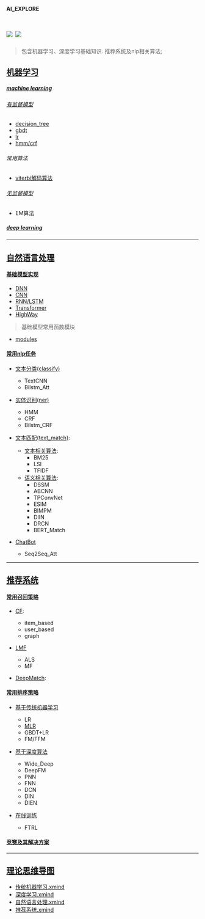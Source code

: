 **AI_EXPLORE**

![](https://readthedocs.org/projects/pygorithm/badge/?version=latest) ![](https://img.shields.io/badge/python%20-%203.7-brightgreen.svg)
========
> 包含机器学习、深度学习基础知识. 推荐系统及nlp相关算法;

## [机器学习](https://github.com/Fisher87/ai_explore/tree/master/ml_explore)

##### [machine learning](https://github.com/Fisher87/ai_explore/tree/master/ml_explore/machineLearning)
###### [有监督模型](https://github.com/Fisher87/ai_explore/tree/master/ml_explore/machineLearning/supervised)
+ [decision_tree](https://github.com/Fisher87/ai_explore/blob/master/ml_explore/machineLearning/supervised/decision_tree.py)
+ [gbdt](https://github.com/Fisher87/ai_explore/blob/master/ml_explore/machineLearning/supervised/gbdt.py)
+ [lr](https://github.com/Fisher87/ai_explore/blob/master/ml_explore/machineLearning/supervised/ls.py)
+ [hmm/crf](https://github.com/Fisher87/ai_explore/blob/master/ml_explore/machineLearning/supervised/hmm.py)
###### 常用算法
+ [viterbi解码算法](https://github.com/Fisher87/ai_explore/blob/master/ml_explore/machineLearning/supervised/viterbi.py)

###### [无监督模型](https://github.com/Fisher87/ai_explore/tree/master/ml_explore/machineLearning/unsupervised)
+ EM算法

##### [deep learning](https://github.com/Fisher87/ai_explore/tree/master/ml_explore/deepLearning)

---

## [自然语言处理](https://github.com/Fisher87/ai_explore/tree/master/nlp_explore)
#### [基础模型实现](https://github.com/Fisher87/ai_explore/tree/master/nlp_explore/basic_model)
+ [DNN](https://github.com/Fisher87/ai_explore/tree/master/nlp_explore/basic_model/dnn.py)
+ [CNN](https://github.com/Fisher87/ai_explore/tree/master/nlp_explore/basic_model/cnn.py)
+ [RNN/LSTM](https://github.com/Fisher87/ai_explore/tree/master/nlp_explore/basic_model/rnn.py)
+ [Transformer](https://github.com/Fisher87/ai_explore/tree/master/nlp_explore/basic_model/transformer.py)
+ [HighWay](https://github.com/Fisher87/ai_explore/tree/master/nlp_explore/basic_model/highway.py)
> 基础模型常用函数模块
+ [modules](https://github.com/Fisher87/ai_explore/tree/master/nlp_explore/basic_model/modules.py)

#### [常用nlp任务](https://github.com/Fisher87/ai_explore/tree/master/nlp_explore/task)
+ [文本分类(classify)](https://github.com/Fisher87/ai_explore/tree/master/nlp_explore/task/classify)
    + TextCNN
    + Bilstm_Att
+ [实体识别(ner)](http://github.com/Fisher87/ai_explore/tree/master/nlp_explore/task/ner)
    + HMM
    + CRF
    + Bilstm_CRF
+ [文本匹配(text_match)](http://github.com/Fisher87/ai_explore/tree/master/nlp_explore/task/text_match):
  + [文本相关算法](http://github.com/Fisher87/ai_explore/tree/master/nlp_explore/task/text_match/lexical):
    + BM25
    + LSI
    + TFIDF  
  + [语义相关算法](https://github.com/Fisher87/ai_explore/tree/master/nlp_explore/task/text_match/semantic):
    + DSSM
    + ABCNN
    + TPConvNet
    + ESIM
    + BIMPM
    + DIIN
    + DRCN
    + BERT_Match
  
 + [ChatBot](https://github.com/Fisher87/ai_explore/tree/master/nlp_explore/task/chatbot)
    + Seq2Seq_Att

---

## [推荐系统](https://github.com/Fisher87/ai_explore/tree/master/recommend_explore)
#### [常用召回策略](https://github.com/Fisher87/ai_explore/tree/master/recommend_explore/recall)
+ [CF](https://github.com/Fisher87/ai_explore/tree/master/recommend_explore/recall/CF):
  + item_based
  + user_based
  + graph

+ [LMF](https://github.com/Fisher87/ai_explore/tree/master/recommend_explore/recall/LMF)
  + ALS
  + MF

+ [DeepMatch](https://github.com/Fisher87/ai_explore/tree/master/recommend_explore/recall/DeepMatch):

#### [常用排序策略](https://github.com/Fisher87/ai_explore/tree/master/recommend_explore/rank)
+ [基于传统机器学习](https://github.com/Fisher87/ai_explore/tree/master/recommend_explore/rank/classical_ml)
    + LR
    + [MLR](https://zhuanlan.zhihu.com/p/100532677)
    + GBDT+LR
    + FM/FFM

+ [基于深度算法](https://github.com/Fisher87/ai_explore/tree/master/recommend_explore/rank/deep_dl)
    + Wide_Deep
    + DeepFM
    + PNN
    + FNN
    + DCN
    + DIN
    + DIEN

+ [在线训练](https://github.com/Fisher87/ai_explore/tree/master/recommend_explore/rank/online)
    + FTRL

#### [竞赛及其解决方案](https://github.com/Fisher87/ai_explore/tree/master/recommend_explore/competition)

---

## [理论思维导图](https://github.com/Fisher87/ai_explore/tree/master/xmind)
+ [传统机器学习.xmind](https://github.com/Fisher87/ai_explore/blob/master/xmind/%E4%BC%A0%E7%BB%9F%E6%9C%BA%E5%99%A8%E5%AD%A6%E4%B9%A0.xmind)
+ [深度学习.xmind](https://github.com/Fisher87/ai_explore/blob/master/xmind/%E6%B7%B1%E5%BA%A6%E5%AD%A6%E4%B9%A0.xmind)
+ [自然语言处理.xmind](https://github.com/Fisher87/ai_explore/blob/master/xmind/%E8%87%AA%E7%84%B6%E8%AF%AD%E8%A8%80%E5%A4%84%E7%90%86.xmind)
+ [推荐系统.xmind](https://github.com/Fisher87/ai_explore/blob/master/xmind/%E6%8E%A8%E8%8D%90%E7%B3%BB%E7%BB%9F.xmind)

